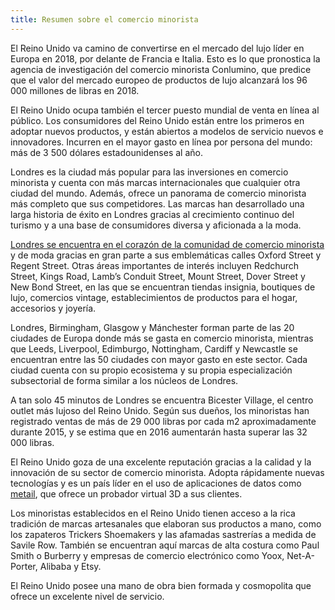```yaml
---
title: Resumen sobre el comercio minorista
---
```


El Reino Unido va camino de convertirse en el mercado del lujo líder en Europa en 2018, por delante de Francia e Italia. Esto es lo que pronostica la agencia de investigación del comercio minorista Conlumino, que predice que el valor del mercado europeo de productos de lujo alcanzará los 96 000 millones de libras en 2018.

El Reino Unido ocupa también el tercer puesto mundial de venta en línea al público. Los consumidores del Reino Unido están entre los primeros en adoptar nuevos productos, y están abiertos a modelos de servicio nuevos e innovadores. Incurren en el mayor gasto en línea por persona del mundo: más de 3 500 dólares estadounidenses al año.

Londres es la ciudad más popular para las inversiones en comercio minorista y cuenta con más marcas internacionales que cualquier otra ciudad del mundo. Además, ofrece un panorama de comercio minorista más completo que sus competidores. Las marcas han desarrollado una larga historia de éxito en Londres gracias al crecimiento continuo del turismo y a una base de consumidores diversa y aficionada a la moda.

[Londres se encuentra en el corazón de la comunidad de comercio minorista](http://www.jll.com/services/industries/retail/destination-retail) y de moda gracias en gran parte a sus emblemáticas calles Oxford Street y Regent Street. Otras áreas importantes de interés incluyen Redchurch Street, Kings Road, Lamb’s Conduit Street, Mount Street, Dover Street y New Bond Street, en las que se encuentran tiendas insignia, boutiques de lujo, comercios vintage, establecimientos de productos para el hogar, accesorios y joyería.

Londres, Birmingham, Glasgow y Mánchester forman parte de las 20 ciudades de Europa donde más se gasta en comercio minorista, mientras que Leeds, Liverpool, Edimburgo, Nottingham, Cardiff y Newcastle se encuentran entre las 50 ciudades con mayor gasto en este sector. Cada ciudad cuenta con su propio ecosistema y su propia especialización subsectorial de forma similar a los núcleos de Londres.

A tan solo 45 minutos de Londres se encuentra Bicester Village, el centro outlet más lujoso del Reino Unido. Según sus dueños, los minoristas han registrado ventas de más de 29 000 libras por cada m2 aproximadamente durante 2015, y se estima que en 2016 aumentarán hasta superar las 32 000 libras.

El Reino Unido goza de una excelente reputación gracias a la calidad y la innovación de su sector de comercio minorista. Adopta rápidamente nuevas tecnologías y es un país líder en el uso de aplicaciones de datos como [metail](http://www.metail.com/), que ofrece un probador virtual 3D a sus clientes.

Los minoristas establecidos en el Reino Unido tienen acceso a la rica tradición de marcas artesanales que elaboran sus productos a mano, como los zapateros Trickers Shoemakers y las afamadas sastrerías a medida de Savile Row. También se encuentran aquí marcas de alta costura como Paul Smith o Burberry y empresas de comercio electrónico como Yoox, Net-A-Porter, Alibaba y Etsy.

El Reino Unido posee una mano de obra bien formada y cosmopolita que ofrece un excelente nivel de servicio. 
